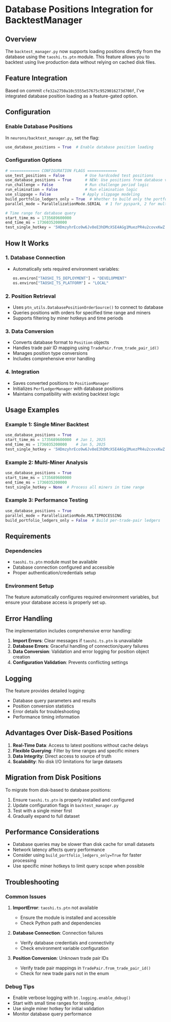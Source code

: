 # Database Positions Integration for BacktestManager

## Overview

The `backtest_manager.py` now supports loading positions directly from the database using the `taoshi.ts.ptn` module. This feature allows you to backtest using live production data without relying on cached disk files.

## Feature Integration

Based on commit `cfe32a2750a10c5555e57675c9529016273d708f`, I've integrated database position loading as a feature-gated option.

## Configuration

### Enable Database Positions

In `neurons/backtest_manager.py`, set the flag:

```python
use_database_positions = True  # Enable database position loading
```

### Configuration Options

```python
# ============= CONFIGURATION FLAGS =============
use_test_positions = False         # Use hardcoded test positions
use_database_positions = True      # NEW: Use positions from database via taoshi.ts.ptn
run_challenge = False              # Run challenge period logic
run_elimination = False            # Run elimination logic
use_slippage = False              # Apply slippage modeling
build_portfolio_ledgers_only = True  # Whether to build only the portfolio ledgers or per trade pair
parallel_mode = ParallelizationMode.SERIAL  # 1 for pyspark, 2 for multiprocessing

# Time range for database query
start_time_ms = 1735689600000
end_time_ms = 1736035200000
test_single_hotkey = '5HDmzyhrEco9w6Jv8eE3hDMcXSE4AGg1MuezPR4u2covxKwZ'  # Specific miner or None for all
```

## How It Works

### 1. **Database Connection**
- Automatically sets required environment variables:
  ```python
  os.environ["TAOSHI_TS_DEPLOYMENT"] = "DEVELOPMENT"
  os.environ["TAOSHI_TS_PLATFORM"] = "LOCAL"
  ```

### 2. **Position Retrieval**
- Uses `ptn_utils.DatabasePositionOrderSource()` to connect to database
- Queries positions with orders for specified time range and miners
- Supports filtering by miner hotkeys and time periods

### 3. **Data Conversion**
- Converts database format to `Position` objects
- Handles trade pair ID mapping using `TradePair.from_trade_pair_id()`
- Manages position type conversions
- Includes comprehensive error handling

### 4. **Integration**
- Saves converted positions to `PositionManager`
- Initializes `PerfLedgerManager` with database positions
- Maintains compatibility with existing backtest logic

## Usage Examples

### Example 1: Single Miner Backtest
```python
use_database_positions = True
start_time_ms = 1735689600000  # Jan 1, 2025
end_time_ms = 1736035200000    # Jan 5, 2025
test_single_hotkey = '5HDmzyhrEco9w6Jv8eE3hDMcXSE4AGg1MuezPR4u2covxKwZ'
```

### Example 2: Multi-Miner Analysis
```python
use_database_positions = True
start_time_ms = 1735689600000
end_time_ms = 1736035200000
test_single_hotkey = None  # Process all miners in time range
```

### Example 3: Performance Testing
```python
use_database_positions = True
parallel_mode = ParallelizationMode.MULTIPROCESSING
build_portfolio_ledgers_only = False  # Build per-trade-pair ledgers
```

## Requirements

### Dependencies
- `taoshi.ts.ptn` module must be available
- Database connection configured and accessible
- Proper authentication/credentials setup

### Environment Setup
The feature automatically configures required environment variables, but ensure your database access is properly set up.

## Error Handling

The implementation includes comprehensive error handling:

1. **Import Errors**: Clear messages if `taoshi.ts.ptn` is unavailable
2. **Database Errors**: Graceful handling of connection/query failures
3. **Data Conversion**: Validation and error logging for position object creation
4. **Configuration Validation**: Prevents conflicting settings

## Logging

The feature provides detailed logging:
- Database query parameters and results
- Position conversion statistics
- Error details for troubleshooting
- Performance timing information

## Advantages Over Disk-Based Positions

1. **Real-Time Data**: Access to latest positions without cache delays
2. **Flexible Querying**: Filter by time ranges and specific miners
3. **Data Integrity**: Direct access to source of truth
4. **Scalability**: No disk I/O limitations for large datasets

## Migration from Disk Positions

To migrate from disk-based to database positions:

1. Ensure `taoshi.ts.ptn` is properly installed and configured
2. Update configuration flags in `backtest_manager.py`
3. Test with a single miner first
4. Gradually expand to full dataset

## Performance Considerations

- Database queries may be slower than disk cache for small datasets
- Network latency affects query performance
- Consider using `build_portfolio_ledgers_only=True` for faster processing
- Use specific miner hotkeys to limit query scope when possible

## Troubleshooting

### Common Issues

1. **ImportError**: `taoshi.ts.ptn` not available
   - Ensure the module is installed and accessible
   - Check Python path and dependencies

2. **Database Connection**: Connection failures
   - Verify database credentials and connectivity
   - Check environment variable configuration

3. **Position Conversion**: Unknown trade pair IDs
   - Verify trade pair mappings in `TradePair.from_trade_pair_id()`
   - Check for new trade pairs not in the enum

### Debug Tips

- Enable verbose logging with `bt.logging.enable_debug()`
- Start with small time ranges for testing
- Use single miner hotkey for initial validation
- Monitor database query performance